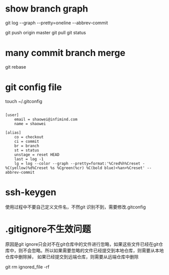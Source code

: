 # show branch graph
git log --graph --pretty=oneline --abbrev-commit

git push origin master
git pull
git status

# many commit branch merge
git rebase

# git config file
touch ~/.gitconfig
```

[user]
	email = shaowei@infimind.com
	name = shaowei

[alias]
	co = checkout
	ci = commit
	br = branch
	st = status
	unstage = reset HEAD
	last = log -1
	lg = log --color --graph --pretty=format:'%Cred%h%Creset -%C(yellow)%d%Creset %s %Cgreen(%cr) %C(bold blue)<%an>%Creset' --abbrev-commit
```

# ssh-keygen
使用过程中不要自己定义文件名，不然git 识别不到，需要修改.gitconfig

# .gitignore不生效问题
原因是git ignore只会对不在git仓库中的文件进行忽略，如果这些文件已经在git仓库中，则不会忽略。所以如果需要忽略的文件已经提交到本地仓库，则需要从本地仓库中删除掉，
如果已经提交到远端仓库，则需要从远端仓库中删除

git rm ignored_file -rf
